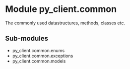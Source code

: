 Module py_client.common
=======================
The commonly used datastructures, methods, classes etc.

Sub-modules
-----------
* py_client.common.enums
* py_client.common.exceptions
* py_client.common.models